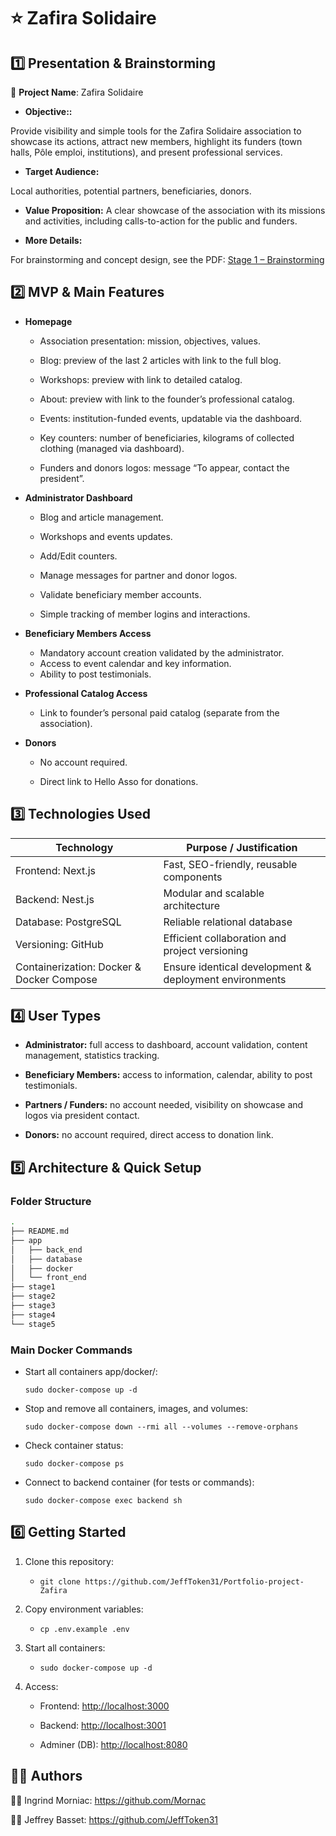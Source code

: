 # ⭐ Zafira Solidaire

## 1️⃣ Presentation & Brainstorming

🔗 **Project Name**: Zafira Solidaire

- **Objective::**

Provide visibility and simple tools for the Zafira Solidaire association to showcase its actions, attract new members, highlight its funders (town halls, Pôle emploi, institutions), and present professional services.

- **Target Audience:**

Local authorities, potential partners, beneficiaries, donors.

- **Value Proposition:**
A clear showcase of the association with its missions and activities, including calls-to-action for the public and funders.

- **More Details:**

For brainstorming and concept design, see the PDF: [Stage 1 – Brainstorming](htttp...)

## 2️⃣ MVP & Main Features

- **Homepage**

  - Association presentation: mission, objectives, values.

  - Blog: preview of the last 2 articles with link to the full blog.

  - Workshops: preview with link to detailed catalog.

  - About: preview with link to the founder’s professional catalog.

  - Events: institution-funded events, updatable via the dashboard.

  - Key counters: number of beneficiaries, kilograms of collected clothing (managed via dashboard).

  - Funders and donors logos: message “To appear, contact the president”.

- **Administrator Dashboard**
  - Blog and article management.

  - Workshops and events updates.

  - Add/Edit counters.

  - Manage messages for partner and donor logos.

  - Validate beneficiary member accounts.

  - Simple tracking of member logins and interactions.

- **Beneficiary Members Access**
  - Mandatory account creation validated by the administrator.
  - Access to event calendar and key information.
  - Ability to post testimonials.

- **Professional Catalog Access**
  - Link to founder’s personal paid catalog (separate from the association).

- **Donors**
  - No account required.

  - Direct link to Hello Asso for donations.

## 3️⃣ Technologies Used

| Technology            | Purpose / Justification |
| ----------------------| ------------------------- |
| Frontend: Next.js     | Fast, SEO-friendly, reusable components           |
| Backend: Nest.js      | Modular and scalable architecture           |
| Database: PostgreSQL  | Reliable relational database           |
| Versioning: GitHub      | Efficient collaboration and project versioning          |
| Containerization: Docker & Docker Compose      | Ensure identical development & deployment environments          |

## 4️⃣ User Types

- **Administrator:** full access to dashboard, account validation, content management, statistics tracking.

- **Beneficiary Members:** access to information, calendar, ability to post testimonials.

- **Partners / Funders:** no account needed, visibility on showcase and logos via president contact.

- **Donors:** no account required, direct access to donation link.

## 5️⃣ Architecture & Quick Setup

### Folder Structure

``` bash
.
├── README.md
├── app
│   ├── back_end
│   ├── database
│   ├── docker
│   └── front_end
├── stage1
├── stage2
├── stage3
├── stage4
└── stage5
```

### Main Docker Commands

- Start all containers app/docker/:

  `sudo docker-compose up -d`

- Stop and remove all containers, images, and volumes:

  `sudo docker-compose down --rmi all --volumes --remove-orphans`

- Check container status:

  `sudo docker-compose ps`

- Connect to backend container (for tests or commands):

  `sudo docker-compose exec backend sh`

## 6️⃣ Getting Started

1. Clone this repository:

    - `git clone https://github.com/JeffToken31/Portfolio-project-Zafira`

2. Copy environment variables:

    - `cp .env.example .env`

3. Start all containers:

    - `sudo docker-compose up -d`

4. Access:

   - Frontend: <http://localhost:3000>

   - Backend: <http://localhost:3001>

   - Adminer (DB): <http://localhost:8080>

## 🧑‍🏫 Authors

👨‍💻 Ingrind Morniac: <https://github.com/Mornac>

👨‍💻 Jeffrey Basset: <https://github.com/JeffToken31>
